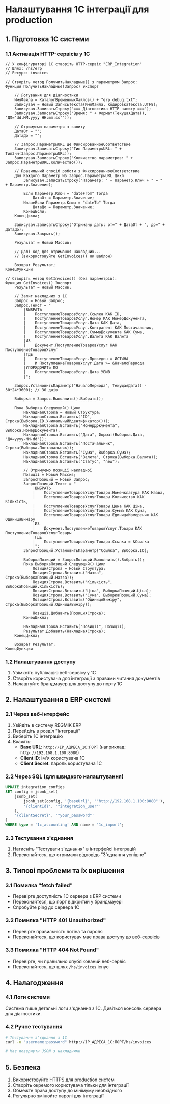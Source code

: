 # Налаштування 1C інтеграції для production

## 1. Підготовка 1C системи

### 1.1 Активація HTTP-сервісів у 1C
```1c
// У конфігураторі 1C створіть HTTP-сервіс "ERP_Integration"
// Шлях: /hs/erp
// Ресурс: invoices

// Створіть метод ПолучитьНакладные() з параметром Запрос:
Функция ПолучитьНакладные(Запрос) Экспорт
    
    // Логування для діагностики
    ИмяФайла = КаталогВременныхФайлов() + "erp_debug.txt";
    Записувач = Новый ЗаписьТекста(ИмяФайла, КодировкаТекста.UTF8);
    Записувач.ЗаписатьСтроку("=== Діагностика HTTP запиту ===");
    Записувач.ЗаписатьСтроку("Время: " + Формат(ТекущаяДата(), "ДФ='dd.MM.yyyy HH:mm:ss'"));
    
    // Отримуємо параметри з запиту
    ДатаОт = "";
    ДатаДо = "";
    
    // Запрос.ПараметрыURL це ФиксированноеСоответствие
    Записувач.ЗаписатьСтроку("Тип ПараметрыURL: " + ТипЗнч(Запрос.ПараметрыURL));
    Записувач.ЗаписатьСтроку("Количество параметров: " + Запрос.ПараметрыURL.Количество());
    
    // Правильний спосіб роботи з ФиксированноеСоответствие
    Для Каждого Параметр Из Запрос.ПараметрыURL Цикл
        Записувач.ЗаписатьСтроку("Параметр: " + Параметр.Ключ + " = " + Параметр.Значение);
        
        Если Параметр.Ключ = "dateFrom" Тогда
            ДатаОт = Параметр.Значение;
        ИначеЕсли Параметр.Ключ = "dateTo" Тогда
            ДатаДо = Параметр.Значение;
        КонецЕсли;
    КонецЦикла;
    
    Записувач.ЗаписатьСтроку("Отриманы даты: от=" + ДатаОт + ", до=" + ДатаДо);
    Записувач.Закрыть();
    
    Результат = Новый Массив;
    
    // Далі код для отримання накладних...
    // (використовуйте GetInvoices() як шаблон)
    
    Возврат Результат;
КонецФункции

// Створіть метод GetInvoices() (без параметрів):
Функция GetInvoices() Экспорт
    Результат = Новый Массив;
    
    // Запит накладних з 1C
    Запрос = Новый Запрос;
    Запрос.Текст = "
        |ВЫБРАТЬ
        |    ПоступлениеТоваровУслуг.Ссылка КАК ID,
        |    ПоступлениеТоваровУслуг.Номер КАК НомерДокумента,
        |    ПоступлениеТоваровУслуг.Дата КАК Дата,
        |    ПоступлениеТоваровУслуг.Контрагент КАК Постачальник,
        |    ПоступлениеТоваровУслуг.СуммаДокумента КАК Сума,
        |    ПоступлениеТоваровУслуг.Валюта КАК Валюта
        |ИЗ
        |    Документ.ПоступлениеТоваровУслуг КАК ПоступлениеТоваровУслуг
        |ГДЕ
        |    ПоступлениеТоваровУслуг.Проведен = ИСТИНА
        |    И ПоступлениеТоваровУслуг.Дата >= &НачалоПериода
        |УПОРЯДОЧИТЬ ПО
        |    ПоступлениеТоваровУслуг.Дата УБЫВ
        |";
    
    Запрос.УстановитьПараметр("НачалоПериода", ТекущаяДата() - 30*24*3600); // 30 днів
    
    Выборка = Запрос.Выполнить().Выбрать();
    
    Пока Выборка.Следующий() Цикл
        НакладнаяСтрока = Новый Структура;
        НакладнаяСтрока.Вставить("ID", Строка(Выборка.ID.УникальныйИдентификатор()));
        НакладнаяСтрока.Вставить("НомерДокумента", Выборка.НомерДокумента);
        НакладнаяСтрока.Вставить("Дата", Формат(Выборка.Дата, "ДФ=yyyy-MM-dd"));
        НакладнаяСтрока.Вставить("Постачальник", Строка(Выборка.Постачальник));
        НакладнаяСтрока.Вставить("Сума", Выборка.Сума);
        НакладнаяСтрока.Вставить("Валюта", Строка(Выборка.Валюта));
        НакладнаяСтрока.Вставить("Статус", "new");
        
        // Отримуємо позиції накладної
        Позиції = Новый Массив;
        ЗапросПозиций = Новый Запрос;
        ЗапросПозиций.Текст = "
            |ВЫБРАТЬ
            |    ПоступлениеТоваровУслугТовары.Номенклатура КАК Назва,
            |    ПоступлениеТоваровУслугТовары.Количество КАК Кількість,
            |    ПоступлениеТоваровУслугТовары.Цена КАК Ціна,
            |    ПоступлениеТоваровУслугТовары.Сумма КАК Сума,
            |    ПоступлениеТоваровУслугТовары.ЕдиницаИзмерения КАК ОдиницяВиміру
            |ИЗ
            |    Документ.ПоступлениеТоваровУслуг.Товары КАК ПоступлениеТоваровУслугТовары
            |ГДЕ
            |    ПоступлениеТоваровУслугТовары.Ссылка = &Ссылка
            |";
        ЗапросПозиций.УстановитьПараметр("Ссылка", Выборка.ID);
        
        ВыборкаПозиций = ЗапросПозиций.Выполнить().Выбрать();
        Пока ВыборкаПозиций.Следующий() Цикл
            ПозицияСтрока = Новый Структура;
            ПозицияСтрока.Вставить("Назва", Строка(ВыборкаПозиций.Назва));
            ПозицияСтрока.Вставить("Кількість", ВыборкаПозиций.Кількість);
            ПозицияСтрока.Вставить("Ціна", ВыборкаПозиций.Ціна);
            ПозицияСтрока.Вставить("Сума", ВыборкаПозиций.Сума);
            ПозицияСтрока.Вставить("ОдиницяВиміру", Строка(ВыборкаПозиций.ОдиницяВиміру));
            
            Позиції.Добавить(ПозицияСтрока);
        КонецЦикла;
        
        НакладнаяСтрока.Вставить("Позиції", Позиції);
        Результат.Добавить(НакладнаяСтрока);
    КонецЦикла;
    
    Возврат Результат;
КонецФункции
```

### 1.2 Налаштування доступу
1. Увімкніть публікацію веб-сервісу у 1C
2. Створіть користувача для інтеграції з правами читання документів
3. Налаштуйте брандмауер для доступу до порту 1C

## 2. Налаштування в ERP системі

### 2.1 Через веб-інтерфейс
1. Увійдіть в систему REGMIK ERP
2. Перейдіть в розділ "Інтеграції"
3. Виберіть 1C інтеграцію
4. Вкажіть:
   - **Base URL**: `http://IP_АДРЕСА_1C:ПОРТ` (наприклад: `http://192.168.1.100:8080`)
   - **Client ID**: ім'я користувача 1C
   - **Client Secret**: пароль користувача 1C

### 2.2 Через SQL (для швидкого налаштування)
```sql
UPDATE integration_configs 
SET config = jsonb_set(
    jsonb_set(
        jsonb_set(config, '{baseUrl}', '"http://192.168.1.100:8080"'),
        '{clientId}', '"integration_user"'
    ),
    '{clientSecret}', '"your_password"'
)
WHERE type = '1c_accounting' AND name = '1c_import';
```

### 2.3 Тестування з'єднання
1. Натисніть "Тестувати з'єднання" в інтерфейсі інтеграцій
2. Переконайтеся, що отримали відповідь "З'єднання успішне"

## 3. Типові проблеми та їх вирішення

### 3.1 Помилка "fetch failed"
- Перевірте доступність 1C сервера з ERP системи
- Переконайтеся, що порт відкритий у брандмауері
- Спробуйте ping до сервера 1C

### 3.2 Помилка "HTTP 401 Unauthorized"
- Перевірте правильність логіна та пароля
- Переконайтеся, що користувач має права доступу до веб-сервісів

### 3.3 Помилка "HTTP 404 Not Found"
- Перевірте, чи правильно опублікований веб-сервіс
- Переконайтеся, що шлях `/hs/invoices` існує

## 4. Налагодження

### 4.1 Логи системи
Система пише детальні логи з'єднання з 1C. Дивіться консоль сервера для діагностики.

### 4.2 Ручне тестування
```bash
# Тестування з'єднання з 1C
curl -u "username:password" http://IP_АДРЕСА_1C:ПОРТ/hs/invoices

# Має повернути JSON з накладними
```

## 5. Безпека

1. Використовуйте HTTPS для production систем
2. Створіть окремого користувача тільки для інтеграції
3. Обмежте права доступу до мінімуму необхідного
4. Регулярно змінюйте паролі для інтеграції